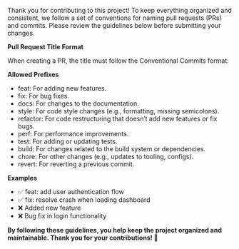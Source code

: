 Thank you for contributing to this project! To keep everything organized and consistent, we follow a set of conventions for naming pull requests (PRs) and commits. Please review the guidelines below before submitting your changes.

<b>Pull Request Title Format</b>


When creating a PR, the title must follow the Conventional Commits format:

<b>Allowed Prefixes</b>
- feat: For adding new features.
- fix: For bug fixes.
- docs: For changes to the documentation.
- style: For code style changes (e.g., formatting, missing semicolons).
- refactor: For code restructuring that doesn’t add new features or fix bugs.
- perf: For performance improvements.
- test: For adding or updating tests.
- build: For changes related to the build system or dependencies.
- chore: For other changes (e.g., updates to tooling, configs).
- revert: For reverting a previous commit.

<b>Examples</b>
- ✅ feat: add user authentication flow
- ✅ fix: resolve crash when loading dashboard
- ❌ Added new feature
- ❌ Bug fix in login functionality

<b>By following these guidelines, you help keep the project organized and maintainable. Thank you for your contributions! 🚀</b>

